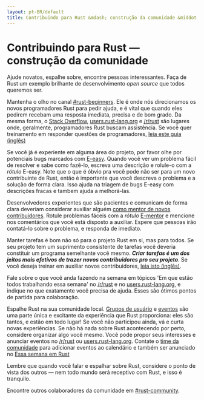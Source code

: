 ```yaml
---
layout: pt-BR/default
title: Contribuindo para Rust &mdash; construção da comunidade &middot; A linguagem de programação Rust
---
```


# Contribuindo para Rust &mdash; construção da comunidade

Ajude novatos, espalhe sobre, encontre pessoas interessantes. Faça de Rust
um exemplo brilhante de desenvolvimento *open source* que todos queremos ser.

Mantenha o olho no canal [#rust-beginners]. Ele é onde nós direcionamos os novos
programadores Rust para pedir ajuda, e é vital que quando eles pedirem recebam uma
resposta imediata, precisa e de bom grado. Da mesma forma, o [Stack Overflow],
[users.rust-lang.org] e [/r/rust] são lugares onde, geralmente, programadores Rust buscam
assistência. Se você quer treinamento em responder questões de programadores, [leia este guia (inglês)][helpful]

Se você já é experiente em alguma área do projeto, por favor olhe por potenciais bugs
marcados com [E-easy]. Quando você ver um problema fácil de resolver e sabe como fazê-lo,
escreva uma descrição e rolule-o com a *rótulo* E-easy. Note que o que é óbvio pra você pode não ser
para um novo contribuinte de Rust, então é importante que você descreva o problema e a solução de
forma clara. Isso ajuda na triagem de bugs E-easy com descrições fracas e tambem ajuda a melhorá-las.

Desenvolvedores experientes que são pacientes e comunicam de forma clara deveriam considerar
auxiliar alguém [como mentor de novos contribuidores][mentor]. Rotule problemas fáceis
com a *rótulo* [E-mentor] e mencione nos comentários que você está disposto a auxiliar. Espere
que pessoas irão contatá-lo sobre o problema, e responda de imediato.

Manter tarefas é bom não só para o projeto Rust em si, mas para todos. Se seu projeto
tem um suprimento consistente de tarefas você deveria constituir um programa semelhante você mesmo.
***Criar tarefas é um dos jeitos mais efetivos de trazer novos contribuidores pro seu projeto***.
Se você deseja treinar em auxiliar novos contribuidores, [leia isto (inglês)][mentor-guide].

Fale sobre o que você anda fazendo na semana em tópicos 'Em que estão todos trabalhando essa semana'
no [/r/rust] e no [users.rust-lang.org], e indique no que exatamente você precisa de ajuda. Esses são
ótimos pontos de partida para colaboração.

Espalhe Rust na sua comunidade local. [Grupos de usuário][user groups] e [eventos][events]
são uma parte única e excitante da experiência que Rust proporciona: eles são tantos,
e estão em todo lugar! Se você não participou ainda, vá e curta novas experiências.
Se não há nada sobre Rust acontecendo por perto, considere organizar algo você mesmo.
Você pode propor seus interesses e anunciar eventos no [/r/rust] ou [users.rust-lang.org].
Contate o [time da comunidade][community team] para adicionar eventos ao calendário e
também ser anunciado no [Essa semana em Rust][This Week in Rust]

Lembre que quando você falar e espalhar sobre Rust, considere o ponto de vista dos
outros &mdash; nem todo mundo será receptivo com Rust, e isso é tranquilo.

Encontre outros colaboradores da comunidade em [#rust-community].

<!--
Other ideas:
TWIR, podcasts.

experience reports
conf talks

Conduct training on Rust. (link to training material).
-->

[#rust-beginners]: https://client00.chat.mibbit.com/?server=irc.mozilla.org&channel=%23rust-beginners
[#rust-community]: https://client00.chat.mibbit.com/?server=irc.mozilla.org&channel=%23rust-community
[/r/rust]: https://reddit.com/r/rust
[E-easy]: https://github.com/rust-lang/rust/issues?q=is%3Aopen+is%3Aissue+label%3AE-easy
[E-mentor]: https://github.com/rust-lang/rust/issues?q=is%3Aopen+is%3Aissue+label%3AE-easy+label%3AE-mentor
[Stack Overflow]: https://stackoverflow.com/questions/tagged/rust
[This Week in Rust]: https://this-week-in-rust.org
[community team]: https://www.rust-lang.org/team.html#Community
[events]: https://www.google.com/calendar/embed?src=apd9vmbc22egenmtu5l6c5jbfc@group.calendar.google.com
[helpful]: https://codeblog.jonskeet.uk/2009/02/17/answering-technical-questions-helpfully/
[mentor]: https://users.rust-lang.org/t/mentoring-newcomers-to-the-rust-ecosystem/3088
[mentor-guide]: https://manishearth.github.io/blog/2016/01/03/making-your-open-source-project-newcomer-friendly/
[user groups]: user-groups.html
[users.rust-lang.org]: https://users.rust-lang.org
